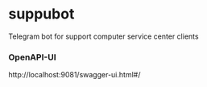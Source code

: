 # suppubot
Telegram bot for support computer service center clients


### OpenAPI-UI
http://localhost:9081/swagger-ui.html#/